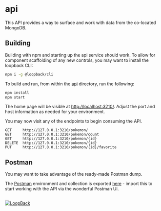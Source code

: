 # api

This API provides a way to surface and work with data from the co-located MongoDB.

## Building

Building with npm and starting up the api service should work.
To allow for component scaffolding of any new controls, you may want to install the loopback CLI:

```bash
npm i -g @loopback/cli
```

To build and run, from within the [api](https://github.com/naasse/ibm-quantum-challenge/tree/master/api) directory, run the following:

```bash
npm install
npm start
```

The home page will be visible at [http://localhost:3210/](http://localhost:3210/).
Adjust the port and host information as needed for your environment.

You may now visit any of the endpoints to begin consuming the API.

```
GET     http://127.0.0.1:3210/pokemon/
GET     http://127.0.0.1:3210/pokemon/count
GET     http://127.0.0.1:3210/pokemon/{id}
DELETE  http://127.0.0.1:3210/pokemon/{id}
PUT     http://127.0.0.1:3210/pokemon/{id}/favorite
```

## Postman

You may want to take advantage of the ready-made Postman dump.

The [Postman](https://www.postman.com/) environment and collection is exported
[here](https://github.com/naasse/ibm-quantum-challenge/blob/master/api/pokedex.postman.json.md) -
import this to start working with the API via the wonderful Postman UI.

##

[![LoopBack](https://github.com/strongloop/loopback-next/raw/master/docs/site/imgs/branding/Powered-by-LoopBack-Badge-(blue)-@2x.png)](http://loopback.io/)
